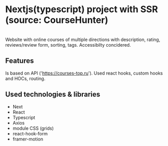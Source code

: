 # Nextjs(typescript) project with SSR (source: CourseHunter)
<br/>Website with online courses of multiple directions with description, rating, reviews/review form, sorting, tags. Accessibilty concidered. 


## Features
Is based on API ('https://courses-top.ru'). 
Used react hooks, custom hooks and HOCs, routing. 

## Used technologies & libraries
- Next
- React
- Typescript
- Axios
- module CSS (grids)
- react-hook-form
- framer-motion

